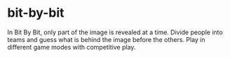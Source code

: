 # bit-by-bit
In Bit By Bit, only part of the image is revealed at a time. Divide people into teams and guess what is behind the image before the others. Play in different game modes with competitive play.
